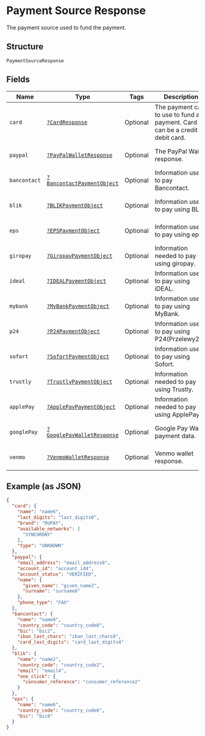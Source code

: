 
# Payment Source Response

The payment source used to fund the payment.

## Structure

`PaymentSourceResponse`

## Fields

| Name | Type | Tags | Description | Getter | Setter |
|  --- | --- | --- | --- | --- | --- |
| `card` | [`?CardResponse`](../../doc/models/card-response.md) | Optional | The payment card to use to fund a payment. Card can be a credit or debit card. | getCard(): ?CardResponse | setCard(?CardResponse card): void |
| `paypal` | [`?PayPalWalletResponse`](../../doc/models/pay-pal-wallet-response.md) | Optional | The PayPal Wallet response. | getPaypal(): ?PayPalWalletResponse | setPaypal(?PayPalWalletResponse paypal): void |
| `bancontact` | [`?BancontactPaymentObject`](../../doc/models/bancontact-payment-object.md) | Optional | Information used to pay Bancontact. | getBancontact(): ?BancontactPaymentObject | setBancontact(?BancontactPaymentObject bancontact): void |
| `blik` | [`?BLIKPaymentObject`](../../doc/models/blik-payment-object.md) | Optional | Information used to pay using BLIK. | getBlik(): ?BLIKPaymentObject | setBlik(?BLIKPaymentObject blik): void |
| `eps` | [`?EPSPaymentObject`](../../doc/models/eps-payment-object.md) | Optional | Information used to pay using eps. | getEps(): ?EPSPaymentObject | setEps(?EPSPaymentObject eps): void |
| `giropay` | [`?GiropayPaymentObject`](../../doc/models/giropay-payment-object.md) | Optional | Information needed to pay using giropay. | getGiropay(): ?GiropayPaymentObject | setGiropay(?GiropayPaymentObject giropay): void |
| `ideal` | [`?IDEALPaymentObject`](../../doc/models/ideal-payment-object.md) | Optional | Information used to pay using iDEAL. | getIdeal(): ?IDEALPaymentObject | setIdeal(?IDEALPaymentObject ideal): void |
| `mybank` | [`?MyBankPaymentObject`](../../doc/models/my-bank-payment-object.md) | Optional | Information used to pay using MyBank. | getMybank(): ?MyBankPaymentObject | setMybank(?MyBankPaymentObject mybank): void |
| `p24` | [`?P24PaymentObject`](../../doc/models/p24-payment-object.md) | Optional | Information used to pay using P24(Przelewy24). | getP24(): ?P24PaymentObject | setP24(?P24PaymentObject p24): void |
| `sofort` | [`?SofortPaymentObject`](../../doc/models/sofort-payment-object.md) | Optional | Information used to pay using Sofort. | getSofort(): ?SofortPaymentObject | setSofort(?SofortPaymentObject sofort): void |
| `trustly` | [`?TrustlyPaymentObject`](../../doc/models/trustly-payment-object.md) | Optional | Information needed to pay using Trustly. | getTrustly(): ?TrustlyPaymentObject | setTrustly(?TrustlyPaymentObject trustly): void |
| `applePay` | [`?ApplePayPaymentObject`](../../doc/models/apple-pay-payment-object.md) | Optional | Information needed to pay using ApplePay. | getApplePay(): ?ApplePayPaymentObject | setApplePay(?ApplePayPaymentObject applePay): void |
| `googlePay` | [`?GooglePayWalletResponse`](../../doc/models/google-pay-wallet-response.md) | Optional | Google Pay Wallet payment data. | getGooglePay(): ?GooglePayWalletResponse | setGooglePay(?GooglePayWalletResponse googlePay): void |
| `venmo` | [`?VenmoWalletResponse`](../../doc/models/venmo-wallet-response.md) | Optional | Venmo wallet response. | getVenmo(): ?VenmoWalletResponse | setVenmo(?VenmoWalletResponse venmo): void |

## Example (as JSON)

```json
{
  "card": {
    "name": "name6",
    "last_digits": "last_digits0",
    "brand": "RUPAY",
    "available_networks": [
      "SYNCHRONY"
    ],
    "type": "UNKNOWN"
  },
  "paypal": {
    "email_address": "email_address0",
    "account_id": "account_id4",
    "account_status": "VERIFIED",
    "name": {
      "given_name": "given_name2",
      "surname": "surname8"
    },
    "phone_type": "FAX"
  },
  "bancontact": {
    "name": "name0",
    "country_code": "country_code0",
    "bic": "bic2",
    "iban_last_chars": "iban_last_chars8",
    "card_last_digits": "card_last_digits4"
  },
  "blik": {
    "name": "name2",
    "country_code": "country_code2",
    "email": "email4",
    "one_click": {
      "consumer_reference": "consumer_reference2"
    }
  },
  "eps": {
    "name": "name6",
    "country_code": "country_code6",
    "bic": "bic8"
  }
}
```

